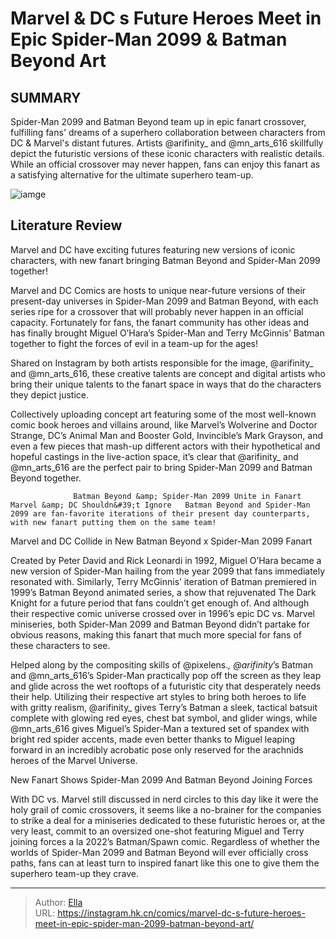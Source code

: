 # Marvel &amp; DC s Future Heroes Meet in Epic Spider-Man 2099 &amp; Batman Beyond Art


## SUMMARY 



  Spider-Man 2099 and Batman Beyond team up in epic fanart crossover, fulfilling fans&#39; dreams of a superhero collaboration between characters from DC &amp; Marvel&#39;s distant futures.   Artists @arifinity_ and @mn_arts_616 skillfully depict the futuristic versions of these iconic characters with realistic details.   While an official crossover may never happen, fans can enjoy this fanart as a satisfying alternative for the ultimate superhero team-up.  

![iamge](https://static1.srcdn.com/wordpress/wp-content/uploads/2022/06/Batman-BEyond-Spider-Man-2099.jpg)

## Literature Review

Marvel and DC have exciting futures featuring new versions of iconic characters, with new fanart bringing Batman Beyond and Spider-Man 2099 together!




Marvel and DC Comics are hosts to unique near-future versions of their present-day universes in Spider-Man 2099 and Batman Beyond, with each series ripe for a crossover that will probably never happen in an official capacity. Fortunately for fans, the fanart community has other ideas and has finally brought Miguel O’Hara’s Spider-Man and Terry McGinnis’ Batman together to fight the forces of evil in a team-up for the ages!




Shared on Instagram by both artists responsible for the image, @arifinity_ and @mn_arts_616, these creative talents are concept and digital artists who bring their unique talents to the fanart space in ways that do the characters they depict justice.


 

Collectively uploading concept art featuring some of the most well-known comic book heroes and villains around, like Marvel’s Wolverine and Doctor Strange, DC’s Animal Man and Booster Gold, Invincible’s Mark Grayson, and even a few pieces that mash-up different actors with their hypothetical and hopeful castings in the live-action space, it’s clear that @arifinity_ and @mn_arts_616 are the perfect pair to bring Spider-Man 2099 and Batman Beyond together.

                  Batman Beyond &amp; Spider-Man 2099 Unite in Fanart Marvel &amp; DC Shouldn&#39;t Ignore   Batman Beyond and Spider-Man 2099 are fan-favorite iterations of their present day counterparts, with new fanart putting them on the same team!   





 Marvel and DC Collide in New Batman Beyond x Spider-Man 2099 Fanart 
          

Created by Peter David and Rick Leonardi in 1992, Miguel O’Hara became a new version of Spider-Man hailing from the year 2099 that fans immediately resonated with. Similarly, Terry McGinnis’ iteration of Batman premiered in 1999’s Batman Beyond animated series, a show that rejuvenated The Dark Knight for a future period that fans couldn’t get enough of. And although their respective comic universe crossed over in 1996’s epic DC vs. Marvel miniseries, both Spider-Man 2099 and Batman Beyond didn’t partake for obvious reasons, making this fanart that much more special for fans of these characters to see.

Helped along by the compositing skills of @pixelens._, @arifinity_’s Batman and @mn_arts_616’s Spider-Man practically pop off the screen as they leap and glide across the wet rooftops of a futuristic city that desperately needs their help. Utilizing their respective art styles to bring both heroes to life with gritty realism, @arifinity_ gives Terry’s Batman a sleek, tactical batsuit complete with glowing red eyes, chest bat symbol, and glider wings, while @mn_arts_616 gives Miguel’s Spider-Man a textured set of spandex with bright red spider accents, made even better thanks to Miguel leaping forward in an incredibly acrobatic pose only reserved for the arachnids heroes of the Marvel Universe.






 New Fanart Shows Spider-Man 2099 And Batman Beyond Joining Forces 
          

With DC vs. Marvel still discussed in nerd circles to this day like it were the holy grail of comic crossovers, it seems like a no-brainer for the companies to strike a deal for a miniseries dedicated to these futuristic heroes or, at the very least, commit to an oversized one-shot featuring Miguel and Terry joining forces a la 2022’s Batman/Spawn comic. Regardless of whether the worlds of Spider-Man 2099 and Batman Beyond will ever officially cross paths, fans can at least turn to inspired fanart like this one to give them the superhero team-up they crave.



---

> Author: [Ella](https://instagram.hk.cn/)  
> URL: https://instagram.hk.cn/comics/marvel-dc-s-future-heroes-meet-in-epic-spider-man-2099-batman-beyond-art/  

